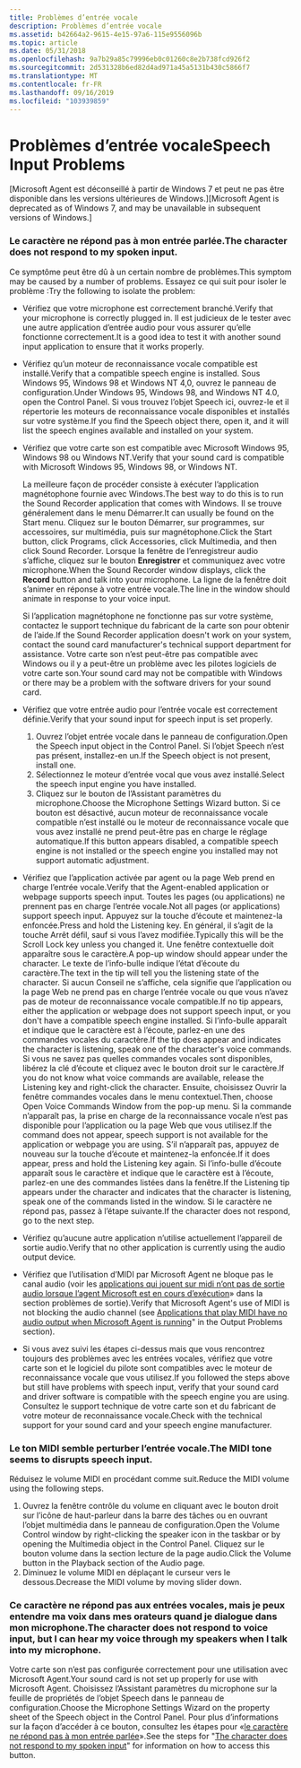 ```yaml
---
title: Problèmes d’entrée vocale
description: Problèmes d’entrée vocale
ms.assetid: b42664a2-9615-4e15-97a6-115e9556096b
ms.topic: article
ms.date: 05/31/2018
ms.openlocfilehash: 9a7b29a85c79996eb0c01260c8e2b738fcd926f2
ms.sourcegitcommit: 2d531328b6ed82d4ad971a45a5131b430c5866f7
ms.translationtype: MT
ms.contentlocale: fr-FR
ms.lasthandoff: 09/16/2019
ms.locfileid: "103939859"
---
```

# <a name="speech-input-problems"></a><span data-ttu-id="84449-103">Problèmes d’entrée vocale</span><span class="sxs-lookup"><span data-stu-id="84449-103">Speech Input Problems</span></span>

<span data-ttu-id="84449-104">\[Microsoft Agent est déconseillé à partir de Windows 7 et peut ne pas être disponible dans les versions ultérieures de Windows.\]</span><span class="sxs-lookup"><span data-stu-id="84449-104">\[Microsoft Agent is deprecated as of Windows 7, and may be unavailable in subsequent versions of Windows.\]</span></span>

### <a name="the-character-does-not-respond-to-my-spoken-input"></a><span data-ttu-id="84449-105">Le caractère ne répond pas à mon entrée parlée.</span><span class="sxs-lookup"><span data-stu-id="84449-105">The character does not respond to my spoken input.</span></span>

<span data-ttu-id="84449-106">Ce symptôme peut être dû à un certain nombre de problèmes.</span><span class="sxs-lookup"><span data-stu-id="84449-106">This symptom may be caused by a number of problems.</span></span> <span data-ttu-id="84449-107">Essayez ce qui suit pour isoler le problème :</span><span class="sxs-lookup"><span data-stu-id="84449-107">Try the following to isolate the problem:</span></span>

-   <span data-ttu-id="84449-108">Vérifiez que votre microphone est correctement branché.</span><span class="sxs-lookup"><span data-stu-id="84449-108">Verify that your microphone is correctly plugged in.</span></span> <span data-ttu-id="84449-109">Il est judicieux de le tester avec une autre application d’entrée audio pour vous assurer qu’elle fonctionne correctement.</span><span class="sxs-lookup"><span data-stu-id="84449-109">It is a good idea to test it with another sound input application to ensure that it works properly.</span></span>
-   <span data-ttu-id="84449-110">Vérifiez qu’un moteur de reconnaissance vocale compatible est installé.</span><span class="sxs-lookup"><span data-stu-id="84449-110">Verify that a compatible speech engine is installed.</span></span> <span data-ttu-id="84449-111">Sous Windows 95, Windows 98 et Windows NT 4,0, ouvrez le panneau de configuration.</span><span class="sxs-lookup"><span data-stu-id="84449-111">Under Windows 95, Windows 98, and Windows NT 4.0, open the Control Panel.</span></span> <span data-ttu-id="84449-112">Si vous trouvez l’objet Speech ici, ouvrez-le et il répertorie les moteurs de reconnaissance vocale disponibles et installés sur votre système.</span><span class="sxs-lookup"><span data-stu-id="84449-112">If you find the Speech object there, open it, and it will list the speech engines available and installed on your system.</span></span>
-   <span data-ttu-id="84449-113">Vérifiez que votre carte son est compatible avec Microsoft Windows 95, Windows 98 ou Windows NT.</span><span class="sxs-lookup"><span data-stu-id="84449-113">Verify that your sound card is compatible with Microsoft Windows 95, Windows 98, or Windows NT.</span></span>

    <span data-ttu-id="84449-114">La meilleure façon de procéder consiste à exécuter l’application magnétophone fournie avec Windows.</span><span class="sxs-lookup"><span data-stu-id="84449-114">The best way to do this is to run the Sound Recorder application that comes with Windows.</span></span> <span data-ttu-id="84449-115">Il se trouve généralement dans le menu Démarrer.</span><span class="sxs-lookup"><span data-stu-id="84449-115">It can usually be found on the Start menu.</span></span> <span data-ttu-id="84449-116">Cliquez sur le bouton Démarrer, sur programmes, sur accessoires, sur multimédia, puis sur magnétophone.</span><span class="sxs-lookup"><span data-stu-id="84449-116">Click the Start button, click Programs, click Accessories, click Multimedia, and then click Sound Recorder.</span></span> <span data-ttu-id="84449-117">Lorsque la fenêtre de l’enregistreur audio s’affiche, cliquez sur le bouton **Enregistrer** et communiquez avec votre microphone.</span><span class="sxs-lookup"><span data-stu-id="84449-117">When the Sound Recorder window displays, click the **Record** button and talk into your microphone.</span></span> <span data-ttu-id="84449-118">La ligne de la fenêtre doit s’animer en réponse à votre entrée vocale.</span><span class="sxs-lookup"><span data-stu-id="84449-118">The line in the window should animate in response to your voice input.</span></span>

    <span data-ttu-id="84449-119">Si l’application magnétophone ne fonctionne pas sur votre système, contactez le support technique du fabricant de la carte son pour obtenir de l’aide.</span><span class="sxs-lookup"><span data-stu-id="84449-119">If the Sound Recorder application doesn't work on your system, contact the sound card manufacturer's technical support department for assistance.</span></span> <span data-ttu-id="84449-120">Votre carte son n’est peut-être pas compatible avec Windows ou il y a peut-être un problème avec les pilotes logiciels de votre carte son.</span><span class="sxs-lookup"><span data-stu-id="84449-120">Your sound card may not be compatible with Windows or there may be a problem with the software drivers for your sound card.</span></span>

-   <span data-ttu-id="84449-121">Vérifiez que votre entrée audio pour l’entrée vocale est correctement définie.</span><span class="sxs-lookup"><span data-stu-id="84449-121">Verify that your sound input for speech input is set properly.</span></span>
    1.  <span data-ttu-id="84449-122">Ouvrez l’objet entrée vocale dans le panneau de configuration.</span><span class="sxs-lookup"><span data-stu-id="84449-122">Open the Speech input object in the Control Panel.</span></span> <span data-ttu-id="84449-123">Si l’objet Speech n’est pas présent, installez-en un.</span><span class="sxs-lookup"><span data-stu-id="84449-123">If the Speech object is not present, install one.</span></span>
    2.  <span data-ttu-id="84449-124">Sélectionnez le moteur d’entrée vocal que vous avez installé.</span><span class="sxs-lookup"><span data-stu-id="84449-124">Select the speech input engine you have installed.</span></span>
    3.  <span data-ttu-id="84449-125">Cliquez sur le bouton de l’Assistant paramètres du microphone.</span><span class="sxs-lookup"><span data-stu-id="84449-125">Choose the Microphone Settings Wizard button.</span></span> <span data-ttu-id="84449-126">Si ce bouton est désactivé, aucun moteur de reconnaissance vocale compatible n’est installé ou le moteur de reconnaissance vocale que vous avez installé ne prend peut-être pas en charge le réglage automatique.</span><span class="sxs-lookup"><span data-stu-id="84449-126">If this button appears disabled, a compatible speech engine is not installed or the speech engine you installed may not support automatic adjustment.</span></span>
-   <span data-ttu-id="84449-127">Vérifiez que l’application activée par agent ou la page Web prend en charge l’entrée vocale.</span><span class="sxs-lookup"><span data-stu-id="84449-127">Verify that the Agent-enabled application or webpage supports speech input.</span></span> <span data-ttu-id="84449-128">Toutes les pages (ou applications) ne prennent pas en charge l’entrée vocale.</span><span class="sxs-lookup"><span data-stu-id="84449-128">Not all pages (or applications) support speech input.</span></span> <span data-ttu-id="84449-129">Appuyez sur la touche d’écoute et maintenez-la enfoncée.</span><span class="sxs-lookup"><span data-stu-id="84449-129">Press and hold the Listening key.</span></span> <span data-ttu-id="84449-130">En général, il s’agit de la touche Arrêt défil, sauf si vous l’avez modifiée.</span><span class="sxs-lookup"><span data-stu-id="84449-130">Typically this will be the Scroll Lock key unless you changed it.</span></span> <span data-ttu-id="84449-131">Une fenêtre contextuelle doit apparaître sous le caractère.</span><span class="sxs-lookup"><span data-stu-id="84449-131">A pop-up window should appear under the character.</span></span> <span data-ttu-id="84449-132">Le texte de l’info-bulle indique l’état d’écoute du caractère.</span><span class="sxs-lookup"><span data-stu-id="84449-132">The text in the tip will tell you the listening state of the character.</span></span> <span data-ttu-id="84449-133">Si aucun Conseil ne s’affiche, cela signifie que l’application ou la page Web ne prend pas en charge l’entrée vocale ou que vous n’avez pas de moteur de reconnaissance vocale compatible.</span><span class="sxs-lookup"><span data-stu-id="84449-133">If no tip appears, either the application or webpage does not support speech input, or you don't have a compatible speech engine installed.</span></span> <span data-ttu-id="84449-134">Si l’info-bulle apparaît et indique que le caractère est à l’écoute, parlez-en une des commandes vocales du caractère.</span><span class="sxs-lookup"><span data-stu-id="84449-134">If the tip does appear and indicates the character is listening, speak one of the character's voice commands.</span></span> <span data-ttu-id="84449-135">Si vous ne savez pas quelles commandes vocales sont disponibles, libérez la clé d’écoute et cliquez avec le bouton droit sur le caractère.</span><span class="sxs-lookup"><span data-stu-id="84449-135">If you do not know what voice commands are available, release the Listening key and right-click the character.</span></span> <span data-ttu-id="84449-136">Ensuite, choisissez Ouvrir la fenêtre commandes vocales dans le menu contextuel.</span><span class="sxs-lookup"><span data-stu-id="84449-136">Then, choose Open Voice Commands Window from the pop-up menu.</span></span> <span data-ttu-id="84449-137">Si la commande n’apparaît pas, la prise en charge de la reconnaissance vocale n’est pas disponible pour l’application ou la page Web que vous utilisez.</span><span class="sxs-lookup"><span data-stu-id="84449-137">If the command does not appear, speech support is not available for the application or webpage you are using.</span></span> <span data-ttu-id="84449-138">S’il n’apparaît pas, appuyez de nouveau sur la touche d’écoute et maintenez-la enfoncée.</span><span class="sxs-lookup"><span data-stu-id="84449-138">If it does appear, press and hold the Listening key again.</span></span> <span data-ttu-id="84449-139">Si l’info-bulle d’écoute apparaît sous le caractère et indique que le caractère est à l’écoute, parlez-en une des commandes listées dans la fenêtre.</span><span class="sxs-lookup"><span data-stu-id="84449-139">If the Listening tip appears under the character and indicates that the character is listening, speak one of the commands listed in the window.</span></span> <span data-ttu-id="84449-140">Si le caractère ne répond pas, passez à l’étape suivante.</span><span class="sxs-lookup"><span data-stu-id="84449-140">If the character does not respond, go to the next step.</span></span>
-   <span data-ttu-id="84449-141">Vérifiez qu’aucune autre application n’utilise actuellement l’appareil de sortie audio.</span><span class="sxs-lookup"><span data-stu-id="84449-141">Verify that no other application is currently using the audio output device.</span></span>
-   <span data-ttu-id="84449-142">Vérifiez que l’utilisation d’MIDI par Microsoft Agent ne bloque pas le canal audio (voir les [applications qui jouent sur midi n’ont pas de sortie audio lorsque l’agent Microsoft est en cours d’exécution](output-problems.md)» dans la section problèmes de sortie).</span><span class="sxs-lookup"><span data-stu-id="84449-142">Verify that Microsoft Agent's use of MIDI is not blocking the audio channel (see [Applications that play MIDI have no audio output when Microsoft Agent is running](output-problems.md)" in the Output Problems section).</span></span>
-   <span data-ttu-id="84449-143">Si vous avez suivi les étapes ci-dessus mais que vous rencontrez toujours des problèmes avec les entrées vocales, vérifiez que votre carte son et le logiciel du pilote sont compatibles avec le moteur de reconnaissance vocale que vous utilisez.</span><span class="sxs-lookup"><span data-stu-id="84449-143">If you followed the steps above but still have problems with speech input, verify that your sound card and driver software is compatible with the speech engine you are using.</span></span> <span data-ttu-id="84449-144">Consultez le support technique de votre carte son et du fabricant de votre moteur de reconnaissance vocale.</span><span class="sxs-lookup"><span data-stu-id="84449-144">Check with the technical support for your sound card and your speech engine manufacturer.</span></span>

### <a name="the-midi-tone-seems-to-disrupts-speech-input"></a><span data-ttu-id="84449-145">Le ton MIDI semble perturber l’entrée vocale.</span><span class="sxs-lookup"><span data-stu-id="84449-145">The MIDI tone seems to disrupts speech input.</span></span>

<span data-ttu-id="84449-146">Réduisez le volume MIDI en procédant comme suit.</span><span class="sxs-lookup"><span data-stu-id="84449-146">Reduce the MIDI volume using the following steps.</span></span>

1.  <span data-ttu-id="84449-147">Ouvrez la fenêtre contrôle du volume en cliquant avec le bouton droit sur l’icône de haut-parleur dans la barre des tâches ou en ouvrant l’objet multimédia dans le panneau de configuration.</span><span class="sxs-lookup"><span data-stu-id="84449-147">Open the Volume Control window by right-clicking the speaker icon in the taskbar or by opening the Multimedia object in the Control Panel.</span></span> <span data-ttu-id="84449-148">Cliquez sur le bouton volume dans la section lecture de la page audio.</span><span class="sxs-lookup"><span data-stu-id="84449-148">Click the Volume button in the Playback section of the Audio page.</span></span>
2.  <span data-ttu-id="84449-149">Diminuez le volume MIDI en déplaçant le curseur vers le dessous.</span><span class="sxs-lookup"><span data-stu-id="84449-149">Decrease the MIDI volume by moving slider down.</span></span>

### <a name="the-character-does-not-respond-to-voice-input-but-i-can-hear-my-voice-through-my-speakers-when-i-talk-into-my-microphone"></a><span data-ttu-id="84449-150">Ce caractère ne répond pas aux entrées vocales, mais je peux entendre ma voix dans mes orateurs quand je dialogue dans mon microphone.</span><span class="sxs-lookup"><span data-stu-id="84449-150">The character does not respond to voice input, but I can hear my voice through my speakers when I talk into my microphone.</span></span>

<span data-ttu-id="84449-151">Votre carte son n’est pas configurée correctement pour une utilisation avec Microsoft Agent.</span><span class="sxs-lookup"><span data-stu-id="84449-151">Your sound card is not set up properly for use with Microsoft Agent.</span></span> <span data-ttu-id="84449-152">Choisissez l’Assistant paramètres du microphone sur la feuille de propriétés de l’objet Speech dans le panneau de configuration.</span><span class="sxs-lookup"><span data-stu-id="84449-152">Choose the Microphone Settings Wizard on the property sheet of the Speech object in the Control Panel.</span></span> <span data-ttu-id="84449-153">Pour plus d’informations sur la façon d’accéder à ce bouton, consultez les étapes pour «[le caractère ne répond pas à mon entrée parlée](#the-character-does-not-respond-to-my-spoken-input)».</span><span class="sxs-lookup"><span data-stu-id="84449-153">See the steps for "[The character does not respond to my spoken input](#the-character-does-not-respond-to-my-spoken-input)" for information on how to access this button.</span></span>

 

 





